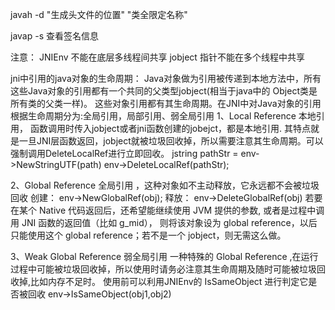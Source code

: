 javah -d "生成头文件的位置" "类全限定名称"

javap -s 查看签名信息

注意：
JNIEnv 不能在底层多线程间共享
jobject 指针不能在多个线程中共享

jni中引用的java对象的生命周期：
Java对象做为引用被传递到本地方法中，所有这些Java对象的引用都有一个共同的父类型jobject(相当于java中的 Object类是所有类的父类一样)。 这些对象引用都有其生命周期。在JNI中对Java对象的引用根据生命周期分为:全局引用，局部引用、弱全局引用
1、Local Reference 本地引用，
函数调用时传入jobject或者jni函数创建的jobejct，都是本地引用.
其特点就是一旦JNI层函数返回，jobject就被垃圾回收掉，所以需要注意其生命周期。可以强制调用DeleteLocalRef进行立即回收。
jstring pathStr = env->NewStringUTF(path)
env->DeleteLocalRef(pathStr);

2、Global Reference 全局引用 ，这种对象如不主动释放，它永远都不会被垃圾回收
创建： env->NewGlobalRef(obj);
释放： env->DeleteGlobalRef(obj)
若要在某个 Native 代码返回后，还希望能继续使用 JVM 提供的参数, 或者是过程中调用 JNI 函数的返回值（比如 g_mid）， 则将该对象设为 global reference，以后只能使用这个 global reference；若不是一个 jobject，则无需这么做。

3、Weak Global Reference 弱全局引用
一种特殊的 Global Reference ,在运行过程中可能被垃圾回收掉，所以使用时请务必注意其生命周期及随时可能被垃圾回收掉,比如内存不足时。
使用前可以利用JNIEnv的 IsSameObject 进行判定它是否被回收
env->IsSameObject(obj1,obj2)